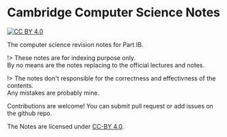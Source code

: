 # Cambridge Computer Science Notes

[![CC BY 4.0](https://img.shields.io/badge/License-CC%20BY%204.0-lightgrey.svg)](http://creativecommons.org/licenses/by/4.0/)

The computer science revision notes for Part IB.

!> These notes are for indexing purpose only.</br> By no means are the notes replacing to the official lectures and notes.

!> The notes don't responsible for the correctness and effectivness of the contents.</br> Any mistakes are probably mine.

Contributions are welcome! You can submit pull request or add issues on the github repo.

The Notes are licensed under [CC-BY 4.0](http://creativecommons.org/licenses/by/4.0/). 
